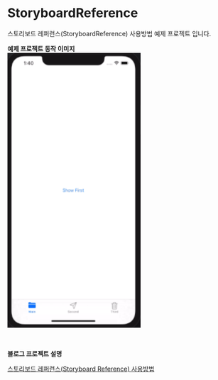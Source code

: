 # StoryboardReference
스토리보드 레퍼런스(StoryboardReference) 사용방법 예제 프로젝트 입니다.

**예제 프로젝트 동작 이미지**<br>
<img src="Resource/storyboardReference.gif" width="300"/>

<br>

**블로그 프로젝트 설명**<br>

[스토리보드 레퍼런스(Storyboard Reference) 사용방법](https://swieeft.github.io/StoryboardReference/)
